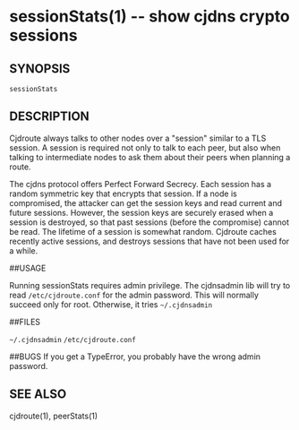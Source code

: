 sessionStats(1) -- show cjdns crypto sessions
=============================================

## SYNOPSIS

`sessionStats`

## DESCRIPTION

Cjdroute always talks to other nodes over a "session" similar to
a TLS session.  A session is required not only to talk to each peer,
but also when talking to intermediate nodes to ask them about their peers
when planning a route.  

The cjdns protocol offers Perfect Forward Secrecy.  Each session has a random
symmetric key that encrypts that session.  If a node is compromised, 
the attacker can get the session keys and read current and future sessions.
However, the session keys are securely erased when a session is destroyed,
so that past sessions (before the compromise) cannot be read.  The lifetime
of a session is somewhat random.  Cjdroute caches recently active sessions,
and destroys sessions that have not been used for a while.

##USAGE

Running sessionStats requires admin privilege.  The cjdnsadmin lib will 
try to read `/etc/cjdroute.conf` for the admin password.  This will 
normally succeed only for root.  Otherwise, it tries `~/.cjdnsadmin`

##FILES

`~/.cjdnsadmin`
`/etc/cjdroute.conf`

##BUGS
If you get a TypeError, you probably have the wrong admin password.

## SEE ALSO

cjdroute(1), peerStats(1)
